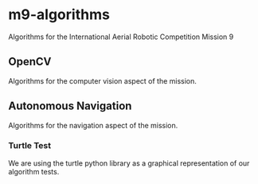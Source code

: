 # m9-algorithms
Algorithms for the International Aerial Robotic Competition Mission 9

## OpenCV
Algorithms for the computer vision aspect of the mission.

## Autonomous Navigation
Algorithms for the navigation aspect of the mission.

### Turtle Test

We are using the turtle python library as a graphical representation of our algorithm tests.
